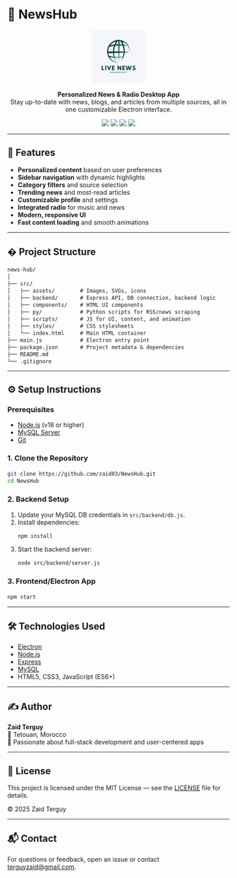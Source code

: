 
# 📰 NewsHub

<p align="center">
    <img src="newshub_3.0/src/assets/newshub.png" alt="NewsHub Logo" width="120"/>
</p>

<p align="center">
    <b>Personalized News & Radio Desktop App</b><br>
    Stay up-to-date with news, blogs, and articles from multiple sources, all in one customizable Electron interface.
</p>

<p align="center">
    <img src="https://img.shields.io/badge/Electron-23.x-blue?logo=electron"/>
    <img src="https://img.shields.io/badge/Node.js-18%2B-green?logo=node.js"/>
    <img src="https://img.shields.io/badge/MySQL-8.x-blue?logo=mysql"/>
    <img src="https://img.shields.io/badge/License-MIT-yellow"/>
</p>

---

## 🚀 Features

- **Personalized content** based on user preferences
- **Sidebar navigation** with dynamic highlights
- **Category filters** and source selection
- **Trending news** and most-read articles
- **Customizable profile** and settings
- **Integrated radio** for music and news
- **Modern, responsive UI**
- **Fast content loading** and smooth animations

---

## � Project Structure

```text
news-hub/
│
├── src/
│   ├── assets/        # Images, SVGs, icons
│   ├── backend/       # Express API, DB connection, backend logic
│   ├── components/    # HTML UI components
│   ├── py/            # Python scripts for RSS/news scraping
│   ├── scripts/       # JS for UI, content, and animation
│   ├── styles/        # CSS stylesheets
│   └── index.html     # Main HTML container
├── main.js            # Electron entry point
├── package.json       # Project metadata & dependencies
├── README.md
└── .gitignore
```

---

## ⚙️ Setup Instructions

### Prerequisites

- [Node.js](https://nodejs.org/) (v18 or higher)
- [MySQL Server](https://www.mysql.com/)
- [Git](https://git-scm.com/)

### 1. Clone the Repository

```sh
git clone https://github.com/zaid03/NewsHub.git
cd NewsHub
```

### 2. Backend Setup

1. Update your MySQL DB credentials in `src/backend/db.js`.
2. Install dependencies:
   ```sh
   npm install
   ```
3. Start the backend server:
   ```sh
   node src/backend/server.js
   ```

### 3. Frontend/Electron App

```sh
npm start
```

---

## 🛠️ Technologies Used

- [Electron](https://www.electronjs.org/)
- [Node.js](https://nodejs.org/)
- [Express](https://expressjs.com/)
- [MySQL](https://www.mysql.com/)
- HTML5, CSS3, JavaScript (ES6+)

---

## ✍️ Author

**Zaid Terguy**<br>
📍 Tetouan, Morocco<br>
🚀 Passionate about full-stack development and user-centered apps

---

## 📄 License

This project is licensed under the MIT License — see the [LICENSE](./LICENSE) file for details.

© 2025 Zaid Terguy

---

## 📬 Contact

For questions or feedback, open an issue or contact [terguyzaid@gmail.com](mailto:terguyzaid@gmail.com).

